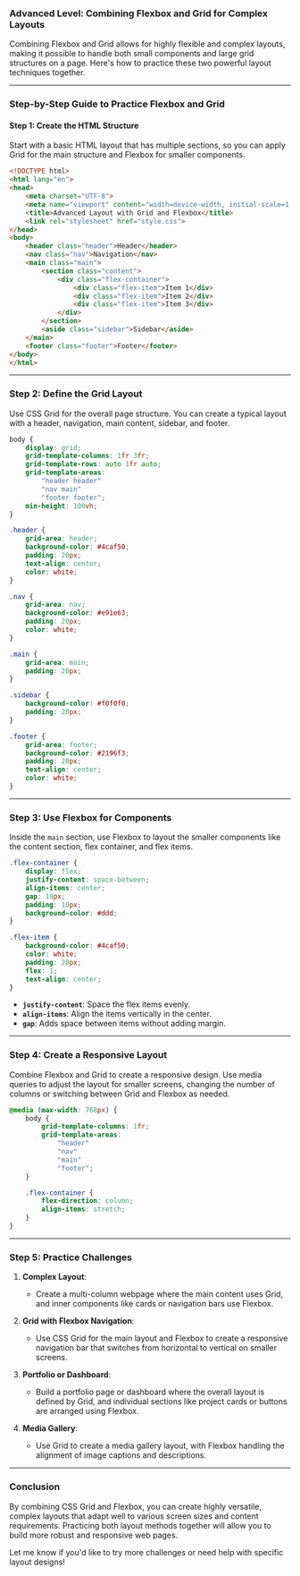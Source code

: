 ### Advanced Level: Combining Flexbox and Grid for Complex Layouts

Combining Flexbox and Grid allows for highly flexible and complex layouts, making it possible to handle both small components and large grid structures on a page. Here's how to practice these two powerful layout techniques together.

---

### **Step-by-Step Guide to Practice Flexbox and Grid**

#### **Step 1: Create the HTML Structure**

Start with a basic HTML layout that has multiple sections, so you can apply Grid for the main structure and Flexbox for smaller components.

```html
<!DOCTYPE html>
<html lang="en">
<head>
    <meta charset="UTF-8">
    <meta name="viewport" content="width=device-width, initial-scale=1.0">
    <title>Advanced Layout with Grid and Flexbox</title>
    <link rel="stylesheet" href="style.css">
</head>
<body>
    <header class="header">Header</header>
    <nav class="nav">Navigation</nav>
    <main class="main">
        <section class="content">
            <div class="flex-container">
                <div class="flex-item">Item 1</div>
                <div class="flex-item">Item 2</div>
                <div class="flex-item">Item 3</div>
            </div>
        </section>
        <aside class="sidebar">Sidebar</aside>
    </main>
    <footer class="footer">Footer</footer>
</body>
</html>
```

---

### **Step 2: Define the Grid Layout**

Use CSS Grid for the overall page structure. You can create a typical layout with a header, navigation, main content, sidebar, and footer.

```css
body {
    display: grid;
    grid-template-columns: 1fr 3fr;
    grid-template-rows: auto 1fr auto;
    grid-template-areas:
        "header header"
        "nav main"
        "footer footer";
    min-height: 100vh;
}

.header {
    grid-area: header;
    background-color: #4caf50;
    padding: 20px;
    text-align: center;
    color: white;
}

.nav {
    grid-area: nav;
    background-color: #e91e63;
    padding: 20px;
    color: white;
}

.main {
    grid-area: main;
    padding: 20px;
}

.sidebar {
    background-color: #f0f0f0;
    padding: 20px;
}

.footer {
    grid-area: footer;
    background-color: #2196f3;
    padding: 20px;
    text-align: center;
    color: white;
}
```

---

### **Step 3: Use Flexbox for Components**

Inside the `main` section, use Flexbox to layout the smaller components like the content section, flex container, and flex items.

```css
.flex-container {
    display: flex;
    justify-content: space-between;
    align-items: center;
    gap: 10px;
    padding: 10px;
    background-color: #ddd;
}

.flex-item {
    background-color: #4caf50;
    color: white;
    padding: 20px;
    flex: 1;
    text-align: center;
}
```

- **`justify-content`**: Space the flex items evenly.
- **`align-items`**: Align the items vertically in the center.
- **`gap`**: Adds space between items without adding margin.

---

### **Step 4: Create a Responsive Layout**

Combine Flexbox and Grid to create a responsive design. Use media queries to adjust the layout for smaller screens, changing the number of columns or switching between Grid and Flexbox as needed.

```css
@media (max-width: 768px) {
    body {
        grid-template-columns: 1fr;
        grid-template-areas:
            "header"
            "nav"
            "main"
            "footer";
    }

    .flex-container {
        flex-direction: column;
        align-items: stretch;
    }
}
```

---

### **Step 5: Practice Challenges**

1. **Complex Layout**:
   - Create a multi-column webpage where the main content uses Grid, and inner components like cards or navigation bars use Flexbox.

2. **Grid with Flexbox Navigation**:
   - Use CSS Grid for the main layout and Flexbox to create a responsive navigation bar that switches from horizontal to vertical on smaller screens.

3. **Portfolio or Dashboard**:
   - Build a portfolio page or dashboard where the overall layout is defined by Grid, and individual sections like project cards or buttons are arranged using Flexbox.

4. **Media Gallery**:
   - Use Grid to create a media gallery layout, with Flexbox handling the alignment of image captions and descriptions.

---

### **Conclusion**

By combining CSS Grid and Flexbox, you can create highly versatile, complex layouts that adapt well to various screen sizes and content requirements. Practicing both layout methods together will allow you to build more robust and responsive web pages.

Let me know if you'd like to try more challenges or need help with specific layout designs!